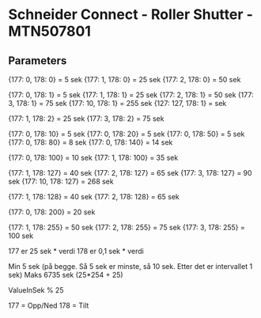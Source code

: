 # Schneider Connect - Roller Shutter - MTN507801

## Parameters

{177: 0, 178: 0} = 5 sek
{177: 1, 178: 0} = 25 sek
{177: 2, 178: 0} = 50 sek

{177: 0, 178: 1} = 5 sek
{177: 1, 178: 1} = 25 sek
{177: 2, 178: 1} = 50 sek
{177: 3, 178: 1} = 75 sek
{177: 10, 178: 1} = 255 sek
{127: 127, 178: 1} =  sek

{177: 1, 178: 2} = 25 sek
{177: 3, 178: 2} = 75 sek

{177: 0, 178: 10} = 5 sek
{177: 0, 178: 20} = 5 sek
{177: 0, 178: 50} = 5 sek
{177: 0, 178: 80} = 8 sek
{177: 0, 178: 140} = 14 sek

{177: 0, 178: 100} = 10 sek
{177: 1, 178: 100} = 35 sek

{177: 1, 178: 127} = 40 sek
{177: 2, 178: 127} = 65 sek
{177: 3, 178: 127} = 90 sek
{177: 10, 178: 127} = 268 sek

{177: 1, 178: 128} = 40 sek
{177: 2, 178: 128} = 65 sek

{177: 0, 178: 200} = 20 sek

{177: 1, 178: 255} =  50 sek
{177: 2, 178: 255} =  75 sek
{177: 3, 178: 255} =  100 sek


177 er 25 sek * verdi
178 er 0,1 sek * verdi

Min 5 sek (på begge. Så 5 sek er minste, så 10 sek. Etter det er intervallet 1 sek)
Maks 6735 sek (25*254 + 25)

ValueInSek % 25 

177 = Opp/Ned
178 = Tilt